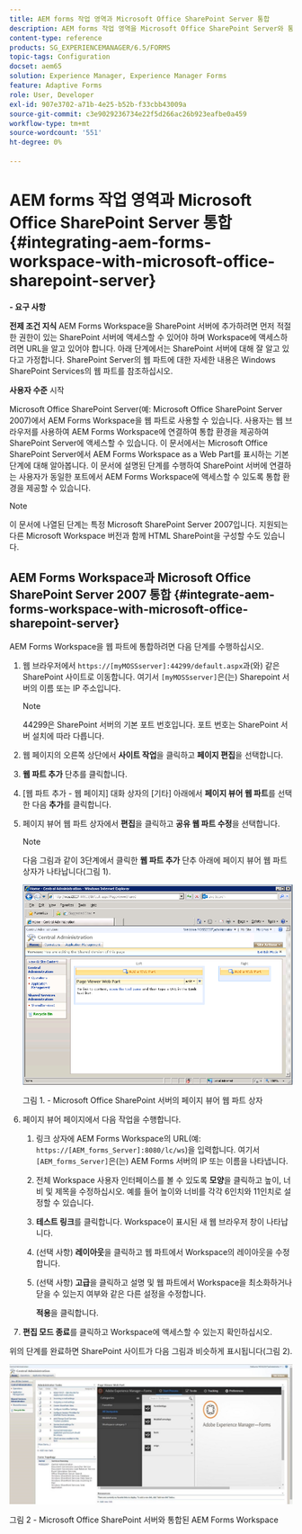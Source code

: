 ```yaml
---
title: AEM forms 작업 영역과 Microsoft Office SharePoint Server 통합
description: AEM forms 작업 영역을 Microsoft Office SharePoint Server와 통합할 수 있습니다.
content-type: reference
products: SG_EXPERIENCEMANAGER/6.5/FORMS
topic-tags: Configuration
docset: aem65
solution: Experience Manager, Experience Manager Forms
feature: Adaptive Forms
role: User, Developer
exl-id: 907e3702-a71b-4e25-b52b-f33cbb43009a
source-git-commit: c3e9029236734e22f5d266ac26b923eafbe0a459
workflow-type: tm+mt
source-wordcount: '551'
ht-degree: 0%

---
```


# AEM forms 작업 영역과 Microsoft Office SharePoint Server 통합{#integrating-aem-forms-workspace-with-microsoft-office-sharepoint-server}

**- 요구 사항**

**전제 조건 지식**
AEM Forms Workspace을 SharePoint 서버에 추가하려면 먼저 적절한 권한이 있는 SharePoint 서버에 액세스할 수 있어야 하며 Workspace에 액세스하려면 URL을 알고 있어야 합니다. 아래 단계에서는 SharePoint 서버에 대해 잘 알고 있다고 가정합니다. SharePoint Server의 웹 파트에 대한 자세한 내용은 Windows SharePoint Services의 웹 파트를 참조하십시오.

**사용자 수준**
시작

Microsoft Office SharePoint Server(예: Microsoft Office SharePoint Server 2007)에서 AEM Forms Workspace을 웹 파트로 사용할 수 있습니다. 사용자는 웹 브라우저를 사용하여 AEM Forms Workspace에 연결하여 통합 환경을 제공하여 SharePoint Server에 액세스할 수 있습니다. 이 문서에서는 Microsoft Office SharePoint Server에서 AEM Forms Workspace as a Web Part를 표시하는 기본 단계에 대해 알아봅니다. 이 문서에 설명된 단계를 수행하여 SharePoint 서버에 연결하는 사용자가 동일한 포트에서 AEM Forms Workspace에 액세스할 수 있도록 통합 환경을 제공할 수 있습니다.

>[!NOTE]
>
>이 문서에 나열된 단계는 특정 Microsoft SharePoint Server 2007입니다. 지원되는 다른 Microsoft Workspace 버전과 함께 HTML SharePoint을 구성할 수도 있습니다.

## AEM Forms Workspace과 Microsoft Office SharePoint Server 2007 통합 {#integrate-aem-forms-workspace-with-microsoft-office-sharepoint-server}

AEM Forms Workspace을 웹 파트에 통합하려면 다음 단계를 수행하십시오.

1. 웹 브라우저에서 `https://[myMOSSserver]:44299/default.aspx`과(와) 같은 SharePoint 사이트로 이동합니다. 여기서 `[myMOSSserver]`은(는) Sharepoint 서버의 이름 또는 IP 주소입니다.

   >[!NOTE]
   >
   >44299은 SharePoint 서버의 기본 포트 번호입니다. 포트 번호는 SharePoint 서버 설치에 따라 다릅니다.

1. 웹 페이지의 오른쪽 상단에서 **사이트 작업**&#x200B;을 클릭하고 **페이지 편집**&#x200B;을 선택합니다.
1. **웹 파트 추가** 단추를 클릭합니다.
1. [웹 파트 추가 - 웹 페이지] 대화 상자의 [기타] 아래에서 **페이지 뷰어 웹 파트**&#x200B;를 선택한 다음 **추가**&#x200B;를 클릭합니다.
1. 페이지 뷰어 웹 파트 상자에서 **편집**&#x200B;을 클릭하고 **공유 웹 파트 수정**&#x200B;을 선택합니다.

   >[!NOTE]
   >
   >다음 그림과 같이 3단계에서 클릭한 **웹 파트 추가** 단추 아래에 페이지 뷰어 웹 파트 상자가 나타납니다(그림 1).

   ![Microsoft Office SharePoint 서버의 페이지 뷰어 웹 파트 상자.](assets/page-viewer-web-part-box-in-microsoft-office-sharepoint-server.png)

   그림 1. - Microsoft Office SharePoint 서버의 페이지 뷰어 웹 파트 상자

1. 페이지 뷰어 페이지에서 다음 작업을 수행합니다.

   1. 링크 상자에 AEM Forms Workspace의 URL(예: `https://[AEM_forms_Server]:8080/lc/ws`)을 입력합니다. 여기서 `[AEM_forms_Server]`은(는) AEM Forms 서버의 IP 또는 이름을 나타냅니다.
   1. 전체 Workspace 사용자 인터페이스를 볼 수 있도록 **모양**&#x200B;을 클릭하고 높이, 너비 및 제목을 수정하십시오. 예를 들어 높이와 너비를 각각 6인치와 11인치로 설정할 수 있습니다.
   1. **테스트 링크**&#x200B;를 클릭합니다. Workspace이 표시된 새 웹 브라우저 창이 나타납니다.
   1. (선택 사항) **레이아웃**&#x200B;을 클릭하고 웹 파트에서 Workspace의 레이아웃을 수정합니다.
   1. (선택 사항) **고급**&#x200B;을 클릭하고 설명 및 웹 파트에서 Workspace을 최소화하거나 닫을 수 있는지 여부와 같은 다른 설정을 수정합니다.

      **적용**&#x200B;을 클릭합니다.

1. **편집 모드 종료**&#x200B;를 클릭하고 Workspace에 액세스할 수 있는지 확인하십시오.

위의 단계를 완료하면 SharePoint 사이트가 다음 그림과 비슷하게 표시됩니다(그림 2).

![Microsoft Office SharePoint 서버와 통합된 AEM Forms Workspace](assets/aem-forms-workspace.jpg)

그림 2 - Microsoft Office SharePoint 서버와 통합된 AEM Forms Workspace
